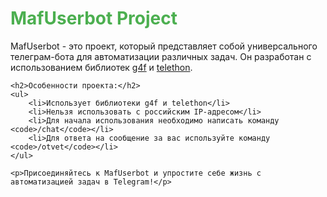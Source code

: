 <!DOCTYPE html>
<html>
<head>
    <title>MafUserbot Project</title>
</head>
<body>
    <h1 style="color: #4CAF50;">MafUserbot Project</h1>
    <p>МafUserbot - это проект, который представляет собой универсального телеграм-бота для автоматизации различных задач. Он разработан с использованием библиотек <a href="https://github.com/g4f">g4f</a> и <a href="https://github.com/telethon">telethon</a>.</p>
    
    <h2>Особенности проекта:</h2>
    <ul>
        <li>Использует библиотеки g4f и telethon</li>
        <li>Нельзя использовать с российским IP-адресом</li>
        <li>Для начала использования необходимо написать команду <code>/chat</code></li>
        <li>Для ответа на сообщение за вас используйте команду <code>/otvet</code></li>
    </ul>
    
    <p>Присоединяйтесь к MafUserbot и упростите себе жизнь с автоматизацией задач в Telegram!</p>
</body>
</html>
